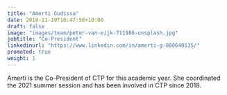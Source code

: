 ```yaml
---
title: "Amerti Gudissa"
date: 2018-11-19T10:47:58+10:00
draft: false
image: "images/team/peter-van-eijk-711986-unsplash.jpg"
jobtitle: "Co-President"
linkedinurl: "https://www.linkedin.com/in/amerti-g-880640135/"
promoted: true
weight: 1
---
```


Amerti is the Co-President of CTP for this academic year. She coordinated the 2021 summer session and has been involved in CTP since 2018. 
